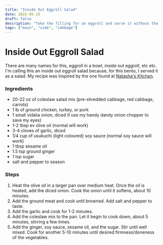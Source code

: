```yaml
---
title: "Inside Out Eggroll Salad"
date: 2025-05-25
draft: false
description: "Take the filling for an eggroll and serve it without the wrapper"
tags: ["main", "side", "cabbage"]
---
```


# Inside Out Eggroll Salad

There are many names for this, eggroll in a bowl, inside out eggroll, etc etc. I'm calling this an inside out eggroll salad because, for this bento, I served it as a salad. My recipe was inspired by the one found at [Natasha's Kitchen](https://natashaskitchen.com/egg-roll-in-a-bowl-recipe/).

### Ingredients

* 20-22 oz of coleslaw salad mix (pre-shredded cabbage, red cabbage, carrots)
* 1 lb of ground chicken, turkey, or pork
* 1 small vidalia onion, diced (I use my handy dandy onion chopper to save my eyes)
* 1-2 tbsp ev olive oil (normal will work)
* 3-4 cloves of garlic, diced
* 1/4 cup of usukuchi (light coloured) soy sauce (normal soy sauce will work)
* 1 tbsp sesame oil
* 1.5 tsp ground ginger
* 1 tsp sugar
* salt and pepper to season


### Steps

1. Heat the olive oil in a larger pan over medium heat. Once the oil is heated, add the diced onion. Cook the onion until it softens, about 10 minutes.
2. Add the ground meat and cook until browned. Add salt and pepper to taste.
3. Add the garlic and cook for 1-2 minutes.
4. Add the coleslaw mix to the pan. Let it begin to cook down, about 5 minutes, stirring a few times.
5. Add the ginger, soy sauce, sesame oil, and the sugar. Stir until well mixed. Cook for another 5-10 minutes until desired firmness/doneness of the vegetables.

